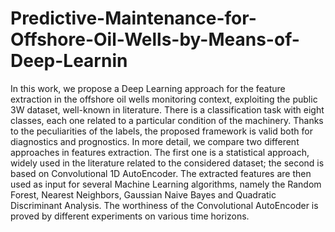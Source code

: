 # Predictive-Maintenance-for-Offshore-Oil-Wells-by-Means-of-Deep-Learnin
In this work, we propose a Deep Learning approach for the feature extraction in the offshore oil wells monitoring context, exploiting the public 3W dataset, well-known in literature. There is a classification task with eight classes, each one related to a particular condition of the machinery. Thanks to the peculiarities of the labels, the proposed framework is valid both for diagnostics and prognostics. In more detail, we compare two different approaches in features extraction. The first one is a statistical approach, widely used in the literature related to the considered dataset; the second is based on Convolutional 1D AutoEncoder. The extracted features are then used as input for several Machine Learning algorithms, namely the Random Forest, Nearest Neighbors, Gaussian Naive Bayes and Quadratic Discriminant Analysis. The worthiness of the Convolutional AutoEncoder is proved by different experiments on various time horizons.
